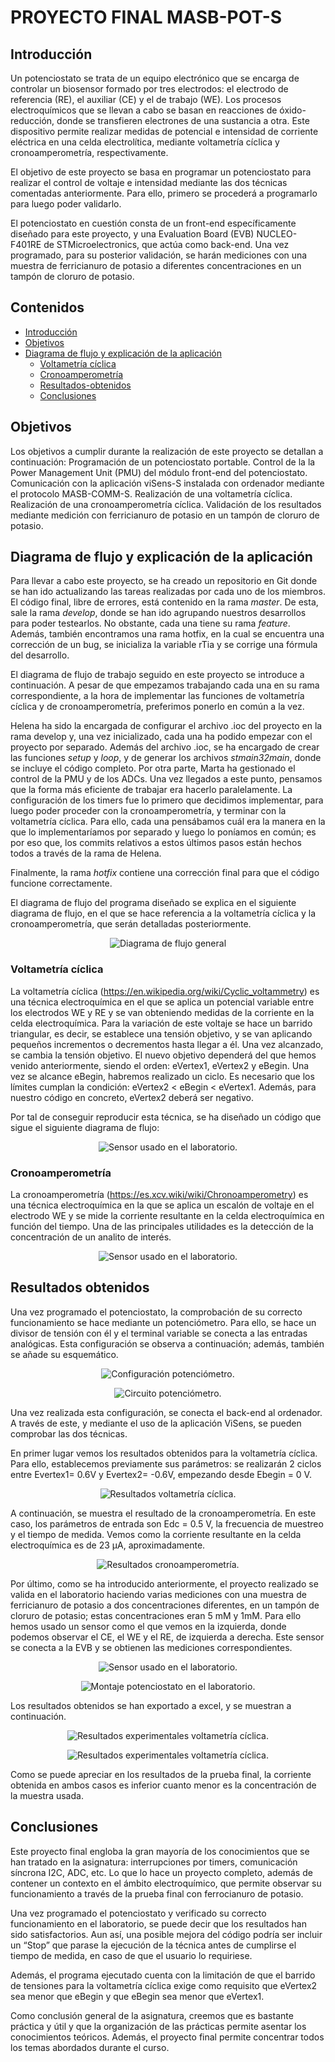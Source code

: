 # PROYECTO FINAL MASB-POT-S

## Introducción

Un potenciostato se trata de un equipo electrónico que se encarga de controlar un biosensor formado por tres electrodos: el electrodo de referencia (RE), el auxiliar (CE) y el de trabajo (WE). Los procesos electroquímicos que se llevan a cabo se basan en reacciones de óxido-reducción, donde se transfieren electrones de una sustancia a otra. Este dispositivo permite realizar medidas de potencial e intensidad de corriente eléctrica en una celda electrolítica, mediante voltametría cíclica y cronoamperometría, respectivamente.

El objetivo de este proyecto se basa en programar un potenciostato para realizar el control de voltaje e intensidad mediante las dos técnicas comentadas anteriormente. Para ello, primero se procederá a programarlo para luego poder validarlo. 

El potenciostato en cuestión consta de un front-end específicamente diseñado para este proyecto, y una Evaluation Board (EVB) NUCLEO-F401RE de STMicroelectronics, que actúa como back-end. Una vez programado, para su posterior validación, se harán mediciones con una muestra de ferricianuro de potasio a diferentes concentraciones en un tampón de cloruro de potasio.

## Contenidos

- [Introducción](#introducción)
- [Objetivos](#objetivos)
- [Diagrama de flujo y explicación de la aplicación](#diagrama-de-flujo-y-explicación-de-la-aplicación)
    - [Voltametría cíclica](#voltametría-cíclica)
    - [Cronoamperometría](#cronoamperometría)
  - [Resultados-obtenidos](#resultados-obtenidos)
  - [Conclusiones](#conclusiones)


## Objetivos

Los objetivos a cumplir durante la realización de este proyecto se detallan a continuación:
Programación de un potenciostato portable.
Control de la la Power Management Unit (PMU) del módulo front-end del potenciostato.
Comunicación con la aplicación viSens-S instalada con ordenador mediante el protocolo MASB-COMM-S.
Realización de una voltametría cíclica.
Realización de una cronoamperometría cíclica.
Validación de los resultados mediante medición con ferricianuro de potasio en un tampón de cloruro de potasio.

## Diagrama de flujo y explicación de la aplicación

Para llevar a cabo este proyecto, se ha creado un repositorio en Git donde se han ido actualizando las tareas realizadas por cada uno de los miembros. El código final, libre de errores, está contenido en la rama *master*. De esta, sale la rama *develop*, donde se han ido agrupando nuestros desarrollos para poder testearlos. No obstante, cada una tiene su rama *feature*. Además, también encontramos una rama hotfix, en la cual se encuentra una corrección de un bug, se inicializa la variable rTia y se corrige una fórmula del desarrollo. 

El diagrama de flujo de trabajo seguido en este proyecto se introduce a continuación. A pesar de que empezamos trabajando cada una en su rama correspondiente, a la hora de implementar las funciones de voltametría cíclica y de cronoamperometría, preferimos ponerlo en común a la vez. 

Helena ha sido la encargada de configurar el archivo .ioc del proyecto en la rama develop y, una vez inicializado, cada una ha podido empezar con el proyecto por separado. Además del archivo .ioc, se ha encargado de crear las funciones *setup* y *loop*, y de generar los archivos *stmain32main*, donde se incluye el código completo. Por otra parte, Marta ha gestionado el control de la PMU y de los ADCs. Una vez llegados a este punto, pensamos que la forma más eficiente de trabajar era hacerlo paralelamente. La configuración de los timers fue lo primero que decidimos implementar, para luego poder proceder con la cronoamperometría, y terminar con la voltametría cíclica. Para ello, cada una pensábamos cuál era la manera en la que lo implementaríamos por separado y luego lo poníamos en común; es por eso que, los commits relativos a estos últimos pasos están hechos todos a través de la rama de Helena.

Finalmente, la rama *hotfix* contiene una corrección final para que el código funcione correctamente.

El diagrama de flujo del programa diseñado se explica en el siguiente diagrama de flujo, en el que se hace referencia a la voltametría cíclica y la cronoamperometría, que serán detalladas posteriormente.


<p align="center">
<img src="Docs/assets/imgs/general.PNG"  alt="Diagrama de flujo general" />
</a>
</p>




### Voltametría cíclica

La voltametría cíclica (https://en.wikipedia.org/wiki/Cyclic_voltammetry) es una técnica electroquímica en el que se aplica un potencial variable entre los electrodos WE y RE y se van obteniendo medidas de la corriente en la celda electroquímica. Para la variación de este voltaje se hace un barrido triangular, es decir, se establece una tensión objetivo, y se van aplicando pequeños incrementos o decrementos hasta llegar a él. Una vez alcanzado, se cambia la tensión objetivo. El nuevo objetivo dependerá del que hemos venido anteriormente, siendo el orden: eVertex1, eVertex2 y eBegin. Una vez se alcance eBegin, habremos realizado un ciclo. Es necesario que los límites cumplan la condición: eVertex2 < eBegin < eVertex1. Además, para nuestro código en concreto, eVertex2 deberá ser negativo.

Por tal de conseguir reproducir esta técnica, se ha diseñado un código que sigue el siguiente diagrama de flujo:

<p align="center">
<img src="Docs/assets/imgs/cv_diagrama_flujo.PNG"  alt="Sensor usado en el laboratorio." />
</a>
</p>

### Cronoamperometría

La cronoamperometría (https://es.xcv.wiki/wiki/Chronoamperometry) es una técnica electroquímica en la que se aplica un escalón de voltaje en el electrodo WE y se mide la corriente resultante en la celda electroquímica en función del tiempo. Una de las principales utilidades es la detección de la concentración de un analito de interés.

<p align="center">
<img src="Docs/assets/imgs/ca_diagrama_flujo.PNG"  alt="Sensor usado en el laboratorio." />
</a>
</p>

## Resultados obtenidos

Una vez programado el potenciostato, la comprobación de su correcto funcionamiento se hace mediante un potenciómetro. Para ello, se hace un divisor de tensión con él y el terminal variable se conecta a las entradas analógicas. Esta configuración se observa a continuación; además, también se añade su esquemático.

<p align="center">
<img src="Docs/assets/imgs/placa.png"  alt="Configuración potenciómetro." />
</a>
</p>


<p align="center">
<img src="Docs/assets/imgs/circuito.png"  alt="Circuito potenciómetro." />
</a>
</p>


Una vez realizada esta configuración, se conecta el back-end al ordenador. A través de este, y mediante el uso de la aplicación ViSens, se pueden comprobar las dos técnicas. 

En primer lugar vemos los resultados obtenidos para la voltametría cíclica. Para ello, establecemos previamente sus parámetros: se realizarán 2 ciclos entre Evertex1= 0.6V y Evertex2= -0.6V, empezando desde Ebegin = 0 V. 

<p align="center">
<img src="Docs/assets/imgs/volta.PNG"  alt="Resultados voltametría cíclica." />
</a>
</p>




A continuación, se muestra el resultado de la cronoamperometría. En este caso, los parámetros de entrada son Edc = 0.5 V, la frecuencia de muestreo y el tiempo de medida. Vemos como la corriente resultante en la celda electroquímica es de 23 μA, aproximadamente.

<p align="center">
<img src="Docs/assets/imgs/crono.PNG "  alt="Resultados cronoamperometría." />
</a>
</p>



Por último, como se ha introducido anteriormente, el proyecto realizado se valida en el laboratorio haciendo varias mediciones con una muestra de ferricianuro de potasio a dos concentraciones diferentes, en un tampón de cloruro de potasio; estas concentraciones eran 5 mM y 1mM. Para ello hemos usado un sensor como el que vemos en la izquierda, donde podemos observar el CE, el WE y el RE, de izquierda a derecha. Este sensor se conecta a la EVB y se obtienen las mediciones correspondientes.

<p align="center">
<img src="Docs/assets/imgs/sensor.png"  alt="Sensor usado en el laboratorio." />
</a>
</p>

<p align="center">
<img src="Docs/assets/imgs/lab.png"  alt="Montaje potenciostato en el laboratorio." />
</a>
</p>


Los resultados obtenidos se han exportado a excel, y se muestran a continuación.

<p align="center">
<img src="Docs/assets/imgs/resultado_CA.PNG"  alt="Resultados experimentales voltametría cíclica." />
</a>
</p>


<p align="center">
<img src="Docs/assets/imgs/CV_results.PNG"  alt="Resultados experimentales voltametría cíclica." />
</a>
</p>


Como se puede apreciar en los resultados de la prueba final, la corriente obtenida en ambos casos es inferior cuanto menor es la concentración de la muestra usada.

## Conclusiones

Este proyecto final engloba la gran mayoría de los conocimientos que se han tratado en la asignatura: interrupciones por timers, comunicación síncrona I2C, ADC, etc. Lo que lo hace un proyecto completo, además de contener un contexto en el ámbito electroquímico, que permite observar su funcionamiento a través de la prueba final con ferrocianuro de potasio.

Una vez programado el potenciostato y verificado su correcto funcionamiento en el laboratorio, se puede decir que los resultados han sido satisfactorios. Aun así, una posible mejora del código podría ser incluir un “Stop” que parase la ejecución de la técnica antes de cumplirse el tiempo de medida, en caso de que el usuario lo requiriese. 

Además, el programa ejecutado cuenta con la limitación de que el barrido de tensiones para la voltametría cíclica exige como requisito que eVertex2 sea menor que eBegin y que eBegin sea menor que eVertex1.

Como conclusión general de la asignatura, creemos que es bastante práctica y útil y que la organización de las prácticas permite asentar los conocimientos teóricos. Además, el proyecto final permite concentrar todos los temas abordados durante el curso.
